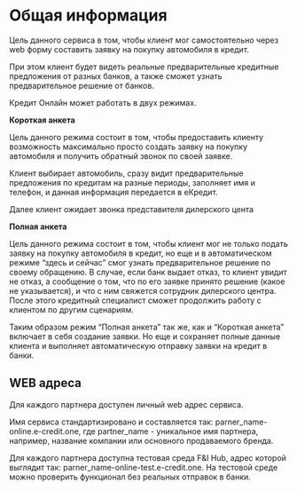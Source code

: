 # Общая информация

Цель данного сервиса в том, чтобы клиент мог самостоятельно через web форму составить заявку на покупку автомобиля в кредит.

При этом клиент будет видеть реальные предварительные кредитные предложения от разных банков, а также сможет узнать предварительное решение от банков.

Кредит Онлайн может работать в двух режимах.

**Короткая анкета** 

Цель данного режима состоит в том, чтобы предоставить клиенту  возможность максимально просто создать заявку на покупку автомобиля и получить обратный звонок по своей заявке.

Клиент выбирает автомобиль, сразу видит предварительные предложения по кредитам на разные периоды, заполняет имя и телефон, и данная информация передается в еКредит.

Далее клиент ожидает звонка представителя дилерского цента

**Полная анкета**

Цель данного режима состоит в том, чтобы клиент мог не только подать заявку на покупку автомобиля в кредит, но еще и в автоматическом режиме “здесь и сейчас” смог узнать предварительное решение по своему обращению.
В случае, если банк выдает отказ, то клиент увидит не отказ, а сообщение о том, что по его заявке принято решение (какое не указывается), и что с ним свяжется сотрудник дилерского центра. После этого кредитный специалист сможет продолжить работу с клиентом по другим сценариям.

Таким образом режим “Полная анкета” так же, как и “Короткая анкета” включает в себя создание заявки. Но еще и сохраняет полные данные клиента и выполняет автоматическую отправку заявки на кредит в банки.

## WEB адреса
Для каждого партнера доступен личный web адрес сервиса.

Имя сервиса стандартизировано и составляется так: parner_name-online.e-credit.one, где partner_name - уникальное имя партнера, например, название компании или основного продаваемого бренда.

Для каждого партнера доступна тестовая среда F&I Hub, адрес которой выглядит так: parner_name-online-test.e-credit.one. На тестовой среде можно проверить функционал без реальных отправок в банки.
